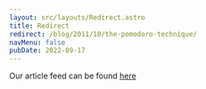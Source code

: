 ```yaml
---
layout: src/layouts/Redirect.astro
title: Redirect
redirect: /blog/2011/10/the-pomodoro-technique/
navMenu: false
pubDate: 2022-09-17
---
```

<div>
Our article feed can be found <a href="/blog/2011/10/the-pomodoro-technique/">here</a>
</div>
